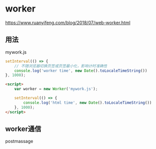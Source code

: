 # worker

https://www.ruanyifeng.com/blog/2018/07/web-worker.html

## 用法
mywork.js
```js
setInterval(() => {
    // 不随浏览器切换页签或页签最小化，影响计时准确性
    console.log('worker time', new Date().toLocaleTimeString())
}, 1000);
```
```html
<script>
    var worker = new Worker('mywork.js');

    setInterval(() => {
        console.log('html time', new Date().toLocaleTimeString())
    }, 1000);
</script>
```


## worker通信
postmassage
